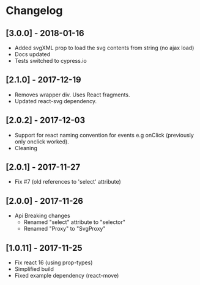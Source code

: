 # Changelog

## [3.0.0] - 2018-01-16

- Added svgXML prop to load the svg contents from string (no ajax load)
- Docs updated
- Tests switched to cypress.io


## [2.1.0] - 2017-12-19

- Removes wrapper div. Uses React fragments.
- Updated react-svg dependency.

## [2.0.2] - 2017-12-03

- Support for react naming convention for events e.g onClick (previously only onclick worked).
- Cleaning

## [2.0.1] - 2017-11-27

- Fix #7 (old references to 'select' attribute)

## [2.0.0] - 2017-11-26

- Api Breaking changes
  - Renamed "select" attribute to "selector"
  - Renamed "Proxy" to "SvgProxy"

## [1.0.11] - 2017-11-25

- Fix react 16 (using prop-types)
- Simplified build
- Fixed example dependency (react-move)